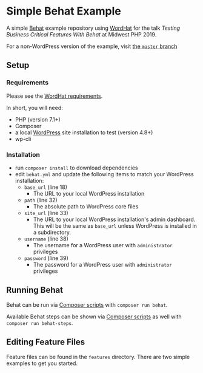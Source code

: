 # Simple Behat Example

A simple [Behat](http://behat.org/en/latest/) example repository using [WordHat](https://wordhat.info) for the talk _Testing Business Critical Features With Behat_ at Midwest PHP 2019.

For a non-WordPress version of the example, visit [the `master` branch](https://github.com/ataylorme/simple-behat-example/tree/master)

## Setup

### Requirements

Please see the [WordHat requirements](https://wordhat.info/getting-started/installation.html#requirements).

In short, you will need:

* PHP (version 7.1+)
* Composer
* a local [WordPress](https://wordpress.org/) site installation to test (version 4.8+)
* wp-cli

### Installation

* run `composer install` to download dependencies
* edit `behat.yml` and update the following items to match your WordPress installation:
  * `base_url` (line 18)
    * The URL to your local WordPress installation
  * `path` (line 32)
    * The absolute path to WordPress core files
  * `site_url` (line 33)
    * The URL to your local WordPress installation's admin dashboard. This will be the same as `base_url` unless WordPress is installed in a subdirectory.
  * `username` (line 38)
    * The username for a WordPress user with `administrator` privileges
  * `password` (line 39)
    * The password for a WordPress user with `administrator` privileges

## Running Behat

Behat can be run via [Composer scripts](https://getcomposer.org/doc/articles/scripts.md) with `composer run behat`.

Available Behat steps can be shown via [Composer scripts](https://getcomposer.org/doc/articles/scripts.md) as well with `composer run behat-steps`.

## Editing Feature Files

Feature files can be found in the `features` directory. There are two simple examples to get you started.